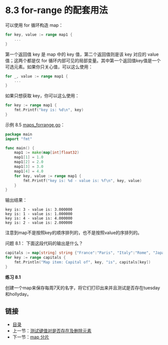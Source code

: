 # 8.3 for-range 的配套用法

可以使用 for 循环构造 map：

```go
for key, value := range map1 {
	...
}
```

第一个返回值 key 是 map 中的 key 值，第二个返回值则是该 key 对应的 value 值；这两个都是仅 for 循环内部可见的局部变量。其中第一个返回值key值是一个可选元素。如果你只关心值，可以这么使用：

```go
for _, value := range map1 {
	...
}
```

如果只想获取 key，你可以这么使用：

```go
for key := range map1 {
	fmt.Printf("key is: %d\n", key)
}
```

示例 8.5 [maps_forrange.go](examples/chapter_8/maps_forrange.go)：

```go
package main
import "fmt"

func main() {
	map1 := make(map[int]float32)
	map1[1] = 1.0
	map1[2] = 2.0
	map1[3] = 3.0
	map1[4] = 4.0
	for key, value := range map1 {
		fmt.Printf("key is: %d - value is: %f\n", key, value)
	}
}
```

输出结果：

	key is: 3 - value is: 3.000000
	key is: 1 - value is: 1.000000
	key is: 4 - value is: 4.000000
	key is: 2 - value is: 2.000000

注意到map不是按照key的顺序排列的，也不是按照value的序排列的。

问题 8.1： 下面这段代码的输出是什么？

```go
capitals := map[string] string {"France":"Paris", "Italy":"Rome", "Japan":"Tokyo" }
for key := range capitals {
	fmt.Println("Map item: Capital of", key, "is", capitals[key])
}
```

**练习 8.1**

创建一个map来保存每周7天的名字，将它们打印出来并且测试是否存在tuesday和hollyday。

## 链接

- [目录](directory.md)
- 上一节：[测试键值对是否存在及删除元素](08.2.md)
- 下一节：[map 分片](08.4.md)

